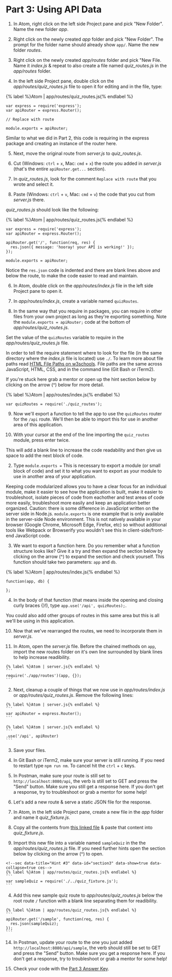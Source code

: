 # Part 3: Using API Data

1. In Atom, right click on the left side Project pane and pick "New Folder".  Name the new folder _app_.

2. Right click on the newly created _app_ folder and pick "New Folder". The prompt for the folder name should already show `app/`.  Name the new folder _routes_.

3. Right click on the newly created _app/routes_ folder and pick "New File.  Name it _index.js_ & repeat to also create a file named _quiz_routes.js_ in the _app/routes_ folder.

4. In the left side Project pane, double click on the _app/routes/quiz_routes.js_ file to open it for editing and in the file, type: 

  {% label %}Atom | app/routes/quiz_routes.js{% endlabel %}
  ```
  var express = require('express');
  var apiRouter = express.Router();

  // Replace with route

  module.exports = apiRouter;
  ```
  
  Similar to what we did in Part 2, this code is requiring in the express package and creating an instance of the router here.

5. Next, move the original route from _server.js_ to _quiz_routes.js_.

  1. Cut (Windows: `ctrl` + `x`, Mac: `cmd` + `x`) the route you added in _server.js_ (that's the entire `apiRouter.get...` section).
  
  2. In _quiz_routes.js_, look for the comment `Replace with route` that you wrote and select it.
  
  3. Paste (Windows: `ctrl` + `v`, Mac: `cmd` + `v`) the code that you cut from _server.js_ there.  

  _quiz_routes.js_ should look like the following:

  {% label %}Atom | app/routes/quiz_routes.js{% endlabel %}
  ```
  var express = require('express');
  var apiRouter = express.Router();

  apiRouter.get('/', function(req, res) {
    res.json({ message: 'hooray! your API is working!' });
  });

  module.exports = apiRouter;
  ```

  Notice the `res.json` code is indented and there are blank lines above and below the route, to make the code easier to read and maintain.

6. In Atom, double click on the _app/routes/index.js_ file in the left side Project pane to open it.  

7. In _app/routes/index.js_, create a variable named `quizRoutes`.

8. In the same way that you require in packages, you can require in other files from your own project as long as they're exporting something.  Note the `module.exports = apiRouter;` code at the bottom of _app/routes/quiz_routes.js_.

  Set the value of the `quizRoutes` variable to require in the _app/routes/quiz_routes.js_ file.  
  
  In order to tell the require statement where to look for the file (in the same directory where the _index.js_ file is located) use `./`. To learn more about file paths read [HTML File Paths on w3schools](https://www.w3schools.com/html/html_filepaths.asp).  File paths are the same across JavaScript, HTML, CSS, and in the command line (Git Bash or iTerm2). 
  
  If you're stuck here grab a mentor or open up the hint section below by clicking on the arrow (^) below for more detail.

  <!--sec data-title="Hint #1" data-id="section0" data-show=true data-collapse=true ces-->
  {% label %}Atom | app/routes/index.js{% endlabel %}
  ```
  var quizRoutes = require('./quiz_routes');
  ```
  <!--endsec-->

9. Now we'll export a function to tell the app to use the `quizRoutes` router for the `/api` route.  We'll then be able to import this for use in another area of this application. 

  1. With your cursor at the end of the line importing the `quiz_routes` module, press enter twice.

  This will add a blank line to increase the code readability and then give us space to add the next block of code. 

  2. Type `module.exports =` This is necessary to export a module (or small block of code) and set it to what you want to export as your module to use in another area of your application. 
  
   Keeping code modularized allows you to have a clear focus for an individual module, make it easier to see how the application is built, make it easier to troubleshoot, isolate pieces of code from eachother and test areas of code more easily, troubleshoot more easily and keep an application better organized.  Caution: there is some difference in JavaScript written on the server side in Node.js.  `module.exports` is one example that is only available in the server-side Node environment.  This is not natively available in your browser (Google Chrome, Microsoft Edge, Firefox, etc) so without additional tools like Webpack or Browserify you wouldn't see this in client-side/front-end JavaScript code.
   
  3. We want to export a function here.  Do you remember what a function structure looks like? Give it a try and then expand the section below by clicking on the arrow (^) to expand the section and check yourself. This function should take two parameters: `app` and `db`. 
  
  <!--sec data-title="Hint #2" data-id="section1" data-show=true data-collapse=true ces-->
  {% label %}Atom | app/routes/index.js{% endlabel %}
  ```
  function(app, db) {

  };
   ```
  <!--endsec-->

  4. In the body of that function (that means inside the opening and closing curly braces {}!), type `app.use('/api', quizRoutes);`. 
  
  You could also add other groups of routes in this same area but this is all we'll be using in this application.  

10. Now that we've rearranged the routes, we need to incorporate them in _server.js_.

  1. In Atom, open the _server.js_ file.  Before the chained methods on `app`, import the new routes folder on it's own line surrounded by blank lines to help increase readibility.

    {% label %}Atom | server.js{% endlabel %}
    ```
    require('./app/routes')(app, {});
    ```

  2. Next, cleanup a couple of things that we now use in _app/routes/index.js_ or _app/routes/quiz_routes.js_. Remove the following lines:

    {% label %}Atom | server.js{% endlabel %}
    ```
    var apiRouter = express.Router();
    ```

    {% label %}Atom | server.js{% endlabel %}
    ```
    .use('/api', apiRouter)
    ```
    
  3. Save your files.

11. In Git Bash or iTerm2, make sure your server is still running.  If you need to restart type `npm run nm`.  To cancel hit the `ctrl` + `c` keys.

12. In Postman, make sure your route is still set to `http://localhost:8080/api`, the verb is still set to GET and press the "Send" button.  Make sure you still get a response here.  If you don't get a response, try to troubleshoot or grab a mentor for some help! 

13. Let's add a new route & serve a static JSON file for the response.

  1. In Atom, in the left side Project pane, create a new file in the _app_ folder and name it _quiz_fixture.js_.

  2. Copy all the contents from [this linked file](https://github.com/KansasCityWomeninTechnology/trivia-api/blob/answer-key-part-3/app/quiz_fixture.js) & paste that content into _quiz_fixture.js_.

  3. Import this new file into a variable named `sampleQuiz` in the the _app/routes/quiz_routes.js_ file.  If you need further hints open the section below by clicking on the arrow (^) to open.

    <!--sec data-title="Hint #3" data-id="section3" data-show=true data-collapse=true ces-->
    {% label %}Atom | app/routes/quiz_routes.js{% endlabel %}
    ```
    var sampleQuiz = require('./../quiz_fixture.js');
    ```
  <!--endsec-->

  4. Add this new sample quiz route to _app/routes/quiz_routes.js_ below the root route `/` function with a blank line separating them for readibility.

    {% label %}Atom | app/routes/quiz_routes.js{% endlabel %}
    ```
    apiRouter.get('/sample', function(req, res) {
      res.json(sampleQuiz);
    });
    ```

14. In Postman, update your route to the one you just added `http://localhost:8080/api/sample`, the verb should still be set to GET and press the "Send" button.  Make sure you get a response here.  If you don't get a response, try to troubleshoot or grab a mentor for some help! 

15. Check your code with the [Part 3 Answer Key](https://github.com/KansasCityWomeninTechnology/trivia-api/tree/answer-key-part-3).
